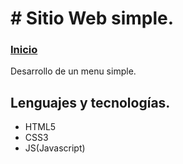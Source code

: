 # # Sitio Web simple.

### [Inicio](https://megagringa.github.io/IngPrograms/index.html)

Desarrollo de un menu simple.

## Lenguajes y tecnologías.

- HTML5
- CSS3
- JS(Javascript)
